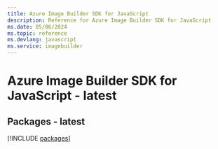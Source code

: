 ```yaml
---
title: Azure Image Builder SDK for JavaScript
description: Reference for Azure Image Builder SDK for JavaScript
ms.date: 05/06/2024
ms.topic: reference
ms.devlang: javascript
ms.service: imagebuilder
---
```

# Azure Image Builder SDK for JavaScript - latest
## Packages - latest
[!INCLUDE [packages](image-builder-index.md)]